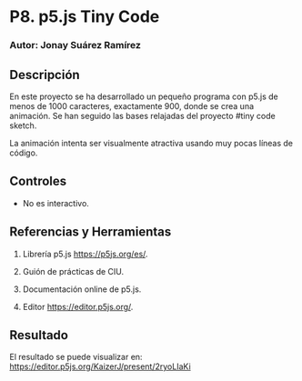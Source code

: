 # P8. p5.js Tiny Code

### Autor: Jonay Suárez Ramírez

## Descripción

En este proyecto se ha desarrollado un pequeño programa con p5.js de menos de 1000 caracteres, exactamente 900, donde se crea una animación.
Se han seguido las bases relajadas del proyecto #tiny code sketch.

La animación intenta ser visualmente atractiva usando muy pocas líneas de código.

## Controles
- No es interactivo.

## Referencias y Herramientas

1. Librería p5.js https://p5js.org/es/.

2. Guión de prácticas de CIU.

3. Documentación online de p5.js.

4. Editor https://editor.p5js.org/.


## Resultado

El resultado se puede visualizar en:
https://editor.p5js.org/KaizerJ/present/2ryoLIaKi